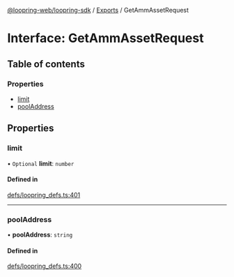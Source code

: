 [@loopring-web/loopring-sdk](../README.md) / [Exports](../modules.md) / GetAmmAssetRequest

# Interface: GetAmmAssetRequest

## Table of contents

### Properties

- [limit](GetAmmAssetRequest.md#limit)
- [poolAddress](GetAmmAssetRequest.md#pooladdress)

## Properties

### limit

• `Optional` **limit**: `number`

#### Defined in

[defs/loopring_defs.ts:401](https://github.com/Loopring/loopring_sdk/blob/904c903/src/defs/loopring_defs.ts#L401)

___

### poolAddress

• **poolAddress**: `string`

#### Defined in

[defs/loopring_defs.ts:400](https://github.com/Loopring/loopring_sdk/blob/904c903/src/defs/loopring_defs.ts#L400)
